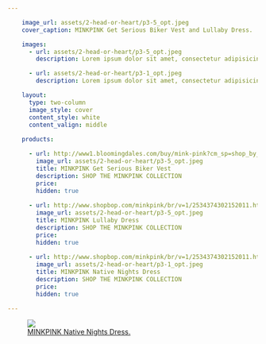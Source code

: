 ```yaml
---

    image_url: assets/2-head-or-heart/p3-5_opt.jpeg
    cover_caption: MINKPINK Get Serious Biker Vest and Lullaby Dress.

    images:
      - url: assets/2-head-or-heart/p3-5_opt.jpeg
        description: Lorem ipsum dolor sit amet, consectetur adipisicing elit, sed do eiusmod tempor incididunt ut labore et dolore magna aliqua. Ut enim ad minim veniam, quis nostrud exercitation ullamco laboris nisi ut aliquip ex ea commodo consequat. Duis aute irure dolor in reprehenderit in voluptate velit esse cillum dolore eu fugiat nulla pariatur. Excepteur sint occaecat cupidatat non proident, sunt in culpa qui officia deserunt mollit anim id est laborum.

      - url: assets/2-head-or-heart/p3-1_opt.jpeg
        description: Lorem ipsum dolor sit amet, consectetur adipisicing elit, sed do eiusmod tempor incididunt ut labore et dolore magna aliqua. Ut enim ad minim veniam, quis nostrud exercitation ullamco laboris nisi ut aliquip ex ea commodo consequat. Duis aute irure dolor in reprehenderit in voluptate velit esse cillum dolore eu fugiat nulla pariatur. Excepteur sint occaecat cupidatat non proident, sunt in culpa qui officia deserunt mollit anim id est laborum.

    layout:
      type: two-column
      image_style: cover
      content_style: white
      content_valign: middle
      
    products:

      - url: http://www1.bloomingdales.com/buy/mink-pink?cm_sp=shop_by_brand-_-ALL%20DESIGNERS-_-MINK%20PINK#2
        image_url: assets/2-head-or-heart/p3-5_opt.jpeg
        title: MINKPINK Get Serious Biker Vest 
        description: SHOP THE MINKPINK COLLECTION
        price:
        hidden: true
        
      - url: http://www.shopbop.com/minkpink/br/v=1/2534374302152011.htm#6  
        image_url: assets/2-head-or-heart/p3-5_opt.jpeg
        title: MINKPINK Lullaby Dress 
        description: SHOP THE MINKPINK COLLECTION
        price: 
        hidden: true
        
      - url: http://www.shopbop.com/minkpink/br/v=1/2534374302152011.htm#5
        image_url: assets/2-head-or-heart/p3-1_opt.jpeg
        title: MINKPINK Native Nights Dress 
        description: SHOP THE MINKPINK COLLECTION
        price: 
        hidden: true

---
```


<!-- <figure>
  <img src="../assets/2-head-or-heart/p3-5_opt.jpeg">
  <figcaption class="inset">
    <a class="hotspot product" href="  http://www1.bloomingdales.com/buy/mink-pink?cm_sp=shop_by_brand-_-ALL%20DESIGNERS-_-MINK%20PINK#2">MINKPINK Get Serious Biker Vest</a>    
  </figcaption>
</figure>

<figure>
  <img src="../assets/2-head-or-heart/p3-5_opt.jpeg">
  <figcaption class="inset">
    <a class="hotspot product" href="http://www.shopbop.com/minkpink/br/v=1/2534374302152011.htm#6">MINKPINK Lullaby Dress</a>    
  </figcaption>
</figure> -->
  
<figure>
  <img src="../assets/2-head-or-heart/p3-1_opt.jpeg">
  <figcaption class="inset">
    <a class="hotspot product" href="http://www.shopbop.com/minkpink/br/v=1/2534374302152011.htm#5">MINKPINK Native Nights Dress.</a>    
  </figcaption>
</figure>
